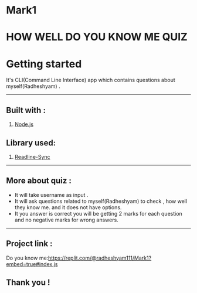 # Mark1
# HOW WELL DO YOU KNOW ME QUIZ

# Getting started

It's CLI(Command Line Interface) app which contains questions about myself(Radheshyam) .

****
## Built with :
1. [Node.js](https://nodejs.org/en/)

## Library used:

1. [Readline-Sync](https://www.npmjs.com/package/readline-sync)


********

## More about quiz :
 * It  will take username as input .
 * It will ask questions related to myself(Radheshyam) to check , how well they know me. and it does not have options.
 * It you answer is correct you will be getting 2 marks for each question and no negative marks for wrong answers.

*****



## Project link :
 Do you know me:https://replit.com/@radheshyam111/Mark1?embed=true#index.js

## Thank you !

